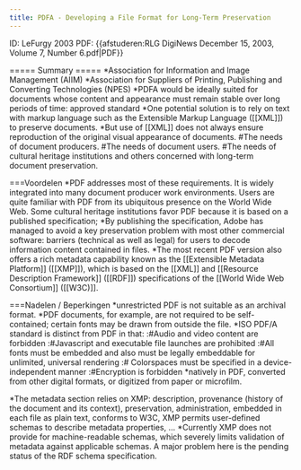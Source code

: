 ```yaml
---
title: PDFA - Developing a File Format for Long-Term Preservation
---
```

ID: LeFurgy 2003
PDF: {{afstuderen:RLG DigiNews December 15, 2003, Volume 7, Number 6.pdf|PDF}}


===== Summary =====
*Association for Information and Image Management (AIIM)
*Association for Suppliers of Printing, Publishing and Converting Technologies (NPES)
*PDFA would be ideally suited for documents whose content and appearance must remain stable over long periods of time: approved standard
*One potential solution is to rely on text with markup language such as the Extensible Markup Language ([[XML]]) to preserve documents.
*But use of [[XML]] does not always ensure reproduction of the original visual appearance of documents.
#The needs of document producers.
#The needs of document users. 
#The needs of cultural heritage institutions and others concerned with long-term document preservation.

===Voordelen
*PDF addresses most of these requirements. It is widely integrated into many document producer work environments. Users are quite familiar with PDF from its ubiquitous presence on the World Wide Web. Some cultural heritage institutions favor PDF because it is based on a published specification;
*By publishing the specification, Adobe has managed to avoid a key preservation problem with most other commercial software: barriers (technical as well as legal) for users to decode information content contained in files.
*The most recent PDF version also offers a rich metadata capability known as the [[Extensible Metadata Platform]] ([[XMP]]), which is based on the [[XML]] and [[Resource Description Framework]] ([[RDF]]) specifications of the [[World Wide Web Consortium]] ([[W3C)]].

===Nadelen / Beperkingen
*unrestricted PDF is not suitable as an archival format.
*PDF documents, for example, are not required to be self-contained; certain fonts may be drawn from outside the file. 
*ISO PDF/A standard is distinct from PDF in that:
:#Audio and video content are forbidden
:#Javascript and executable file launches are prohibited
:#All fonts must be embedded and also must be legally embeddable for unlimited, universal rendering
:# Colorspaces must be specified in a device-independent manner 
:#Encryption is forbidden
*natively in PDF, converted from other digital formats, or digitized from paper or microfilm.

*The metadata section relies on XMP:  description, provenance (history of the document and its context), preservation, administration, embedded in each file as plain text, conforms to W3C, XMP permits user-defined schemas to describe metadata properties, ... 
*Currently XMP does not provide for machine-readable schemas, which severely limits validation of metadata against applicable schemas. A major problem here is the pending status of the RDF schema specification.
